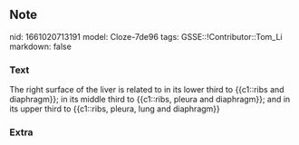 ## Note
nid: 1661020713191
model: Cloze-7de96
tags: GSSE::!Contributor::Tom_Li
markdown: false

### Text
The right surface of the liver is related to in its lower third to {{c1::ribs and diaphragm}}; in its middle third to {{c1::ribs, pleura and diaphragm}}; and in its upper third to {{c1::ribs, pleura, lung and diaphragm}}

### Extra

